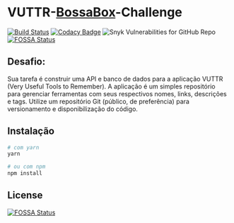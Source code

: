 # VUTTR-[BossaBox](bossabox.com)-Challenge

[![Build Status](https://travis-ci.org/CaioStoduto/VUTTR-BossaBox-Challenge.svg?branch=master)](https://travis-ci.org/CaioStoduto/VUTTR-BossaBox-Challenge)
[![Codacy Badge](https://app.codacy.com/project/badge/Grade/5a3df14d1eb243e3922d73c6f8a501be)](https://www.codacy.com/manual/CaioStoduto/VUTTR-BossaBox-Challenge/dashboard?utm_source=github.com&amp;utm_medium=referral&amp;utm_content=CaioStoduto/VUTTR-BossaBox-Challenge&amp;utm_campaign=Badge_Grade)
![Snyk Vulnerabilities for GitHub Repo](https://img.shields.io/snyk/vulnerabilities/github/CaioStoduto/VUTTR-BossaBox-Challenge)
[![FOSSA Status](https://app.fossa.com/api/projects/git%2Bgithub.com%2FCaioStoduto%2FVUTTR-BossaBox-Challenge.svg?type=shield)](https://app.fossa.com/projects/git%2Bgithub.com%2FCaioStoduto%2FVUTTR-BossaBox-Challenge?ref=badge_shield)

## Desafio:
Sua tarefa é construir uma API e banco de dados para a aplicação VUTTR (Very Useful Tools to Remember). A aplicação é um simples repositório para gerenciar ferramentas com seus respectivos nomes, links, descrições e tags. Utilize um repositório Git (público, de preferência) para versionamento e disponibilização do código.

## Instalação

```bash
# com yarn
yarn

# ou com npm
npm install
```


## License
[![FOSSA Status](https://app.fossa.com/api/projects/git%2Bgithub.com%2FCaioStoduto%2FVUTTR-BossaBox-Challenge.svg?type=large)](https://app.fossa.com/projects/git%2Bgithub.com%2FCaioStoduto%2FVUTTR-BossaBox-Challenge?ref=badge_large)